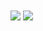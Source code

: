 <a href="https://github.com/AliMozaffri">
<img align="center" src="https://github-readme-stats.vercel.app/api?username=AliMozaffri&show_icons=true&count_private=true&include_all_commits=true" /></a>
<a href="https://github.com/AliMozaffri">
<img align="center" src="https://github-readme-stats.vercel.app/api/top-langs/?username=AliMozaffri" />
</a>
